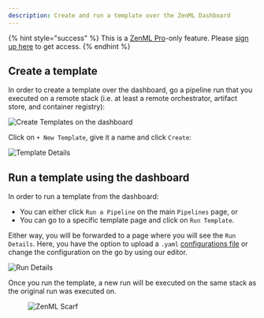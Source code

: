 ```yaml
---
description: Create and run a template over the ZenML Dashboard
---
```


{% hint style="success" %}
This is a [ZenML Pro](https://zenml.io/pro)-only feature. Please [sign up here](https://cloud.zenml.io) to get access.
{% endhint %}

## Create a template

In order to create a template over the dashboard, go a pipeline run that you 
executed on a remote stack (i.e. at least a remote orchestrator, artifact 
store, and container registry):

![Create Templates on the dashboard](../../.gitbook/assets/run-templates-create-1.png)

Click on `+ New Template`, give it a name and click `Create`:

![Template Details](../../.gitbook/assets/run-templates-create-2.png)

## Run a template using the dashboard

In order to run a template from the dashboard:

- You can either click `Run a Pipeline` on the main `Pipelines` page, or
- You can go to a specific template page and click on `Run Template`.

Either way, you will be forwarded to a page where you will see the 
`Run Details`. Here, you have the option to upload a `.yaml` [configurations file](../pipeline-development/use-configuration-files/README.md)
or change the configuration on the go by using our editor.

![Run Details](../../.gitbook/assets/run-templates-run-1.png)

Once you run the template, a new run will be executed on the same stack as 
the original run was executed on.

<!-- For scarf -->
<figure><img alt="ZenML Scarf" referrerpolicy="no-referrer-when-downgrade" src="https://static.scarf.sh/a.png?x-pxid=f0b4f458-0a54-4fcd-aa95-d5ee424815bc" /></figure>
